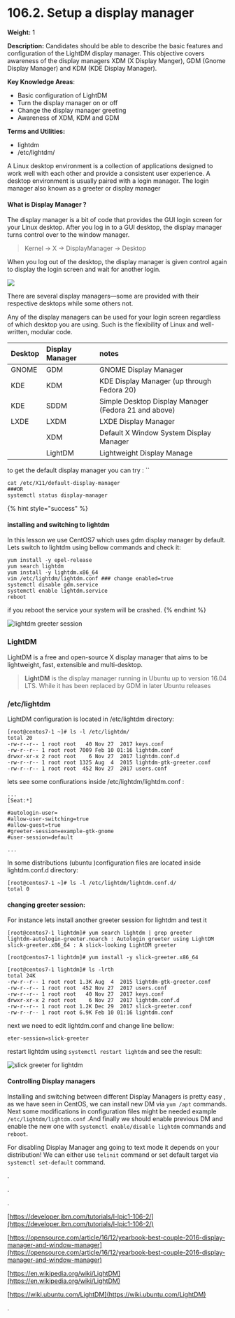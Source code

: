 # 106.2. Setup a display manager

**Weight:** 1

**Description:** Candidates should be able to describe the basic features and configuration of the LightDM display manager. This objective covers awareness of the display managers XDM \(X Display Manger\), GDM \(Gnome Display Manager\) and KDM \(KDE Display Manager\).

**Key Knowledge Areas**:

* Basic configuration of LightDM
* Turn the display manager on or off
* Change the display manager greeting
* Awareness of XDM, KDM and GDM

**Terms and Utilities:**

* lightdm
* /etc/lightdm/



A Linux desktop environment is a collection of applications designed to work well with each other and provide a consistent user experience. A desktop environment is usually paired with a login manager. The login manager also known as a greeter or display manager

#### What is Display Manager ?

The display manager is a bit of code that provides the GUI login screen for your Linux desktop. After you log in to a GUI desktop, the display manager turns control over to the window manager.

> Kernel -&gt; X -&gt; DisplayManager -&gt; Desktop

 When you log out of the desktop, the display manager is given control again to display the login screen and wait for another login.

![](.gitbook/assets/displaymanager-centos7gdm.jpg)

There are several display managers—some are provided with their respective desktops while some others not. 

 Any of the display managers can be used for your login screen regardless of which desktop you are using. Such is the flexibility of Linux and well-written, modular code.

| Desktop | Display Manager | notes |
| :--- | :--- | :--- |
| GNOME | GDM | GNOME Display Manager |
| KDE | KDM | KDE Display Manager \(up through Fedora 20\) |
| KDE | SDDM | Simple Desktop Display Manager \(Fedora 21 and above\) |
| LXDE | LXDM | LXDE Display Manager |
|  | XDM | Default X Window System Display Manager |
|  | LightDM | Lightweight Display Manage |

to get the default display manager you can try : ``

```text
cat /etc/X11/default-display-manager 
###OR
systemctl status display-manager
```

{% hint style="success" %}
#### installing and switching to lightdm

In this lesson we use CentOS7 which uses gdm display manager by default. Lets switch to lightdm using bellow commands and check it:

```text
yum install -y epel-release 
yum search lightdm
yum install -y lightdm.x86_64 
vim /etc/lightdm/lightdm.conf ### change enabled=true 
systemctl disable gdm.service 
systemctl enable lightdm.service 
reboot
```

if you reboot the service your system will be crashed.
{% endhint %}

![lightdm greeter session](.gitbook/assets/displaymanager-centos7lightdm.jpg)

### LightDM

LightDM is a free and open-source X display manager that aims to be lightweight, fast, extensible and multi-desktop.

> **LightDM** is the display manager running in Ubuntu up to version 16.04 LTS. While it has been replaced by GDM in later Ubuntu releases

### /etc/lightdm

LightDM configuration is located in /etc/lightdm directory:

```text
[root@centos7-1 ~]# ls -l /etc/lightdm/
total 20
-rw-r--r-- 1 root root   40 Nov 27  2017 keys.conf
-rw-r--r-- 1 root root 7009 Feb 10 01:16 lightdm.conf
drwxr-xr-x 2 root root    6 Nov 27  2017 lightdm.conf.d
-rw-r--r-- 1 root root 1325 Aug  4  2015 lightdm-gtk-greeter.conf
-rw-r--r-- 1 root root  452 Nov 27  2017 users.conf
```

lets see some confiurations inside /etc/lightdm/lightdm.conf :

```text
...
[Seat:*]

#autologin-user=
#allow-user-switching=true
#allow-guest=true
#greeter-session=example-gtk-gnome
#user-session=default

...
```

In some distributions \(ubuntu \)configuration files are located inside lightdm.conf.d directory:

```text
[root@centos7-1 ~]# ls -l /etc/lightdm/lightdm.conf.d/
total 0
```

#### changing greeter session:

For instance lets install another greeter session for lightdm and test it

```text
[root@centos7-1 lightdm]# yum search lightdm | grep greeter
lightdm-autologin-greeter.noarch : Autologin greeter using LightDM
slick-greeter.x86_64 : A slick-looking LightDM greeter

[root@centos7-1 lightdm]# yum install -y slick-greeter.x86_64

[root@centos7-1 lightdm]# ls -lrth
total 24K
-rw-r--r-- 1 root root 1.3K Aug  4  2015 lightdm-gtk-greeter.conf
-rw-r--r-- 1 root root  452 Nov 27  2017 users.conf
-rw-r--r-- 1 root root   40 Nov 27  2017 keys.conf
drwxr-xr-x 2 root root    6 Nov 27  2017 lightdm.conf.d
-rw-r--r-- 1 root root 1.2K Dec 29  2017 slick-greeter.conf
-rw-r--r-- 1 root root 6.9K Feb 10 01:16 lightdm.conf

```

next we need to edit lightdm.conf and change line bellow:

```text
eter-session=slick-greeter
```

restart lightdm using `systemctl restart lightdm` and see the result:

![slick greeter for lightdm](.gitbook/assets/displaymanager-slickgreeter.jpg)

#### Controlling Display managers

Installing and switching between different Display Managers is pretty easy , as we have seen in CentOS, we can install new DM via `yum /apt` commands. Next some modifications in configuration files might be needed example `/etc/lightdm/lightdm.conf` .And finally  we should enable previous DM and enable the new one with `systemctl enable/disable lightdm` commands and `reboot`.

For disabling Display Manager ang going to text mode it depends on your distribution! We can either use `telinit` command or  set default target via `systemctl set-default` command.



.

.

.

[https://developer.ibm.com/tutorials/l-lpic1-106-2/](https://developer.ibm.com/tutorials/l-lpic1-106-2/)

[https://opensource.com/article/16/12/yearbook-best-couple-2016-display-manager-and-window-manager](https://opensource.com/article/16/12/yearbook-best-couple-2016-display-manager-and-window-manager)

[https://en.wikipedia.org/wiki/LightDM](https://en.wikipedia.org/wiki/LightDM)

[https://wiki.ubuntu.com/LightDM](https://wiki.ubuntu.com/LightDM)

.

